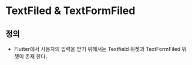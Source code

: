 # TextFiled & TextFormFiled

## 정의
 - Flutter에서 사용자의 입력을 받기 위해서는 Textfield 위젯과 TextFormFiled 위젯이 존재 한다.
